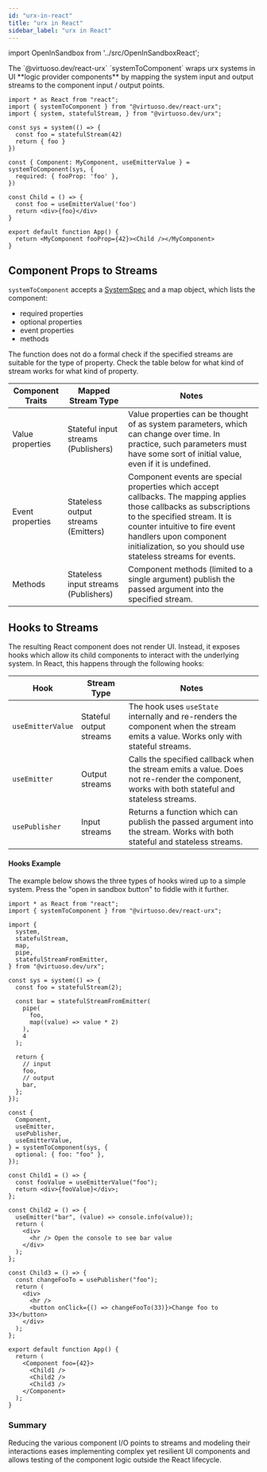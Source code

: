 ```yaml
---
id: "urx-in-react"
title: "urx in React"
sidebar_label: "urx in React"
---
```


import OpenInSandbox from '../src/OpenInSandboxReact';

<p className="lead">
The `@virtuoso.dev/react-urx` `systemToComponent` wraps urx systems in UI **logic provider components** by mapping the system input and output streams to the component input / output points.
</p>


<OpenInSandbox />

```tsx
import * as React from "react";
import { systemToComponent } from "@virtuoso.dev/react-urx";
import { system, statefulStream, } from "@virtuoso.dev/urx";

const sys = system(() => {
  const foo = statefulStream(42)
  return { foo }
})

const { Component: MyComponent, useEmitterValue } = systemToComponent(sys, {
  required: { fooProp: 'foo' },
})

const Child = () => {
  const foo = useEmitterValue('foo')
  return <div>{foo}</div>
}

export default function App() {
  return <MyComponent fooProp={42}><Child /></MyComponent>
}
```

## Component Props to Streams

`systemToComponent` accepts a [SystemSpec](./interfaces/_urx_src_system_.systemspec) and a map object, which lists the component:

- required properties
- optional properties
- event properties
- methods

The function does not do a formal check if the specified streams are suitable for the type of property.
Check the table below for what kind of stream works for what kind of property.

| Component Traits | Mapped Stream Type                   | Notes                                                                                                                                                                                                                                                                       |
| ---------------- | ------------------------------------ | --------------------------------------------------------------------------------------------------------------------------------------------------------------------------------------------------------------------------------------------------------------------------- |
| Value properties | Stateful input streams (Publishers)  | Value properties can be thought of as system parameters, which can change over time. In practice, such parameters must have some sort of initial value, even if it is undefined.                                                                                            |
| Event properties | Stateless output streams (Emitters)  | Component events are special properties which accept callbacks. The mapping applies those callbacks as subscriptions to the specified stream. It is counter intuitive to fire event handlers upon component initialization, so you should use stateless streams for events. |
| Methods          | Stateless input streams (Publishers) | Component methods (limited to a single argument) publish the passed argument into the specified stream.                                                                                                                                                                     |

## Hooks to Streams

The resulting React component does not render UI. Instead, it exposes hooks which allow its child components to interact with the underlying system.
In React, this happens through the following hooks:

| Hook              | Stream Type             | Notes                                                                                                                                         |
| ----------------- | ----------------------- | --------------------------------------------------------------------------------------------------------------------------------------------- |
| `useEmitterValue` | Stateful output streams | The hook uses `useState` internally and re-renders the component when the stream emits a value. Works only with stateful streams.             |
| `useEmitter`      | Output streams          | Calls the specified callback when the stream emits a value. Does not re-render the component, works with both stateful and stateless streams. |
| `usePublisher`    | Input streams           | Returns a function which can publish the passed argument into the stream. Works with both stateful and stateless streams.                     |

#### Hooks Example

The example below shows the three types of hooks wired up to a simple system. Press the "open in sandbox button" to fiddle with it further.


<OpenInSandbox />

```tsx
import * as React from "react";
import { systemToComponent } from "@virtuoso.dev/react-urx";

import {
  system,
  statefulStream,
  map,
  pipe,
  statefulStreamFromEmitter,
} from "@virtuoso.dev/urx";

const sys = system(() => {
  const foo = statefulStream(2);

  const bar = statefulStreamFromEmitter(
    pipe(
      foo,
      map((value) => value * 2)
    ),
    4
  );

  return {
    // input
    foo,
    // output
    bar,
  };
});

const {
  Component,
  useEmitter,
  usePublisher,
  useEmitterValue,
} = systemToComponent(sys, {
  optional: { foo: "foo" },
});

const Child1 = () => {
  const fooValue = useEmitterValue("foo");
  return <div>{fooValue}</div>;
};

const Child2 = () => {
  useEmitter("bar", (value) => console.info(value));
  return (
    <div>
      <hr /> Open the console to see bar value
    </div>
  );
};

const Child3 = () => {
  const changeFooTo = usePublisher("foo");
  return (
    <div>
      <hr />
      <button onClick={() => changeFooTo(33)}>Change foo to 33</button>
    </div>
  );
};

export default function App() {
  return (
    <Component foo={42}>
      <Child1 />
      <Child2 />
      <Child3 />
    </Component>
  );
}
```

### Summary

Reducing the various component I/O points to streams and modeling their interactions
eases implementing complex yet resilient UI components and allows testing of the component logic outside
the React lifecycle.

```

```
